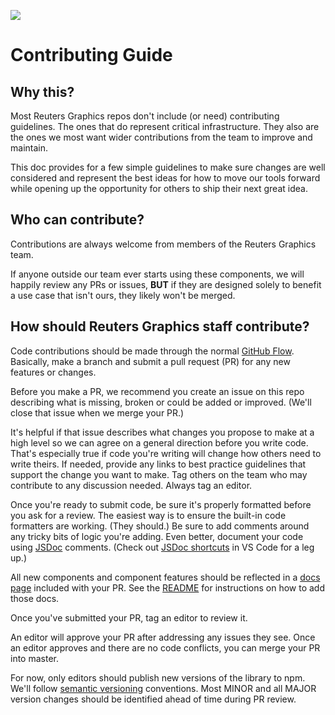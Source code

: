 ![](https://graphics.thomsonreuters.com/style-assets/images/logos/reuters-graphics-logo/svg/graphics-logo-color-dark.svg)

# Contributing Guide

## Why this?

Most Reuters Graphics repos don't include (or need) contributing guidelines. The ones that do represent critical infrastructure. They also are the ones we most want wider contributions from the team to improve and maintain.

This doc provides for a few simple guidelines to make sure changes are well considered and represent the best ideas for how to move our tools forward while opening up the opportunity for others to ship their next great idea.

## Who can contribute?

Contributions are always welcome from members of the Reuters Graphics team.

If anyone outside our team ever starts using these components, we will happily review any PRs or issues, **BUT** if they are designed solely to benefit a use case that isn't ours, they likely won't be merged.

## How should Reuters Graphics staff contribute?

Code contributions should be made through the normal [GitHub Flow](https://www.w3schools.com/git/git_github_flow.asp#:~:text=The%20GitHub%20flow%20is%20a,Make%20changes%20and%20add%20Commits). Basically, make a branch and submit a pull request (PR) for any new features or changes.

Before you make a PR, we recommend you create an issue on this repo describing what is missing, broken or could be added or improved. (We'll close that issue when we merge your PR.)

It's helpful if that issue describes what changes you propose to make at a high level so we can agree on a general direction before you write code. That's especially true if code you're writing will change how others need to write theirs. If needed, provide any links to best practice guidelines that support the change you want to make. Tag others on the team who may contribute to any discussion needed. Always tag an editor.

Once you're ready to submit code, be sure it's properly formatted before you ask for a review. The easiest way is to ensure the built-in code formatters are working. (They should.) Be sure to add comments around any tricky bits of logic you're adding. Even better, document your code using [JSDoc](https://devhints.io/jsdoc) comments. (Check out [JSDoc shortcuts](https://code.visualstudio.com/docs/languages/javascript#_jsdoc-support) in VS Code for a leg up.)

All new components and component features should be reflected in a [docs page](https://reuters-graphics.github.io/graphics-svelte-components/) included with your PR. See the [README](https://github.com/reuters-graphics/graphics-svelte-components#developing-new-components) for instructions on how to add those docs.

Once you've submitted your PR, tag an editor to review it.

An editor will approve your PR after addressing any issues they see. Once an editor approves and there are no code conflicts, you can merge your PR into master.

For now, only editors should publish new versions of the library to npm. We'll follow [semantic versioning](https://semver.org/) conventions. Most MINOR and all MAJOR version changes should be identified ahead of time during PR review.
